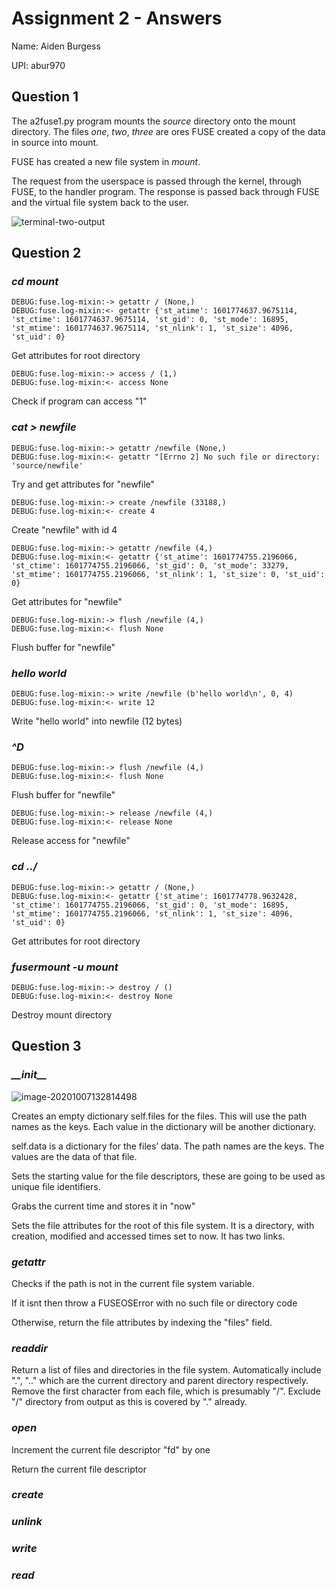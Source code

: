 # Assignment 2 - Answers

Name: Aiden Burgess

UPI: abur970

## Question 1

The a2fuse1.py program mounts the *source* directory onto the mount directory. The files *one*, *two*, *three* are ores FUSE created a copy of the data in source into mount.

FUSE has created a new file system in *mount*.

The request from the userspace is passed through the kernel, through FUSE, to the handler program. The response is passed back through FUSE and the virtual file system back to the user.

![terminal-two-output](C:\Users\aiden\AppData\Roaming\Typora\typora-user-images\image-20201003092922376.png)

## Question 2

### *cd mount*

```
DEBUG:fuse.log-mixin:-> getattr / (None,)
DEBUG:fuse.log-mixin:<- getattr {'st_atime': 1601774637.9675114, 'st_ctime': 1601774637.9675114, 'st_gid': 0, 'st_mode': 16895, 'st_mtime': 1601774637.9675114, 'st_nlink': 1, 'st_size': 4096, 'st_uid': 0}
```

Get attributes for root directory

```
DEBUG:fuse.log-mixin:-> access / (1,)
DEBUG:fuse.log-mixin:<- access None
```

Check if program can access "1"

### *cat > newfile*

```
DEBUG:fuse.log-mixin:-> getattr /newfile (None,)
DEBUG:fuse.log-mixin:<- getattr "[Errno 2] No such file or directory: 'source/newfile'
```

Try and get attributes for "newfile"

```
DEBUG:fuse.log-mixin:-> create /newfile (33188,)
DEBUG:fuse.log-mixin:<- create 4
```

Create "newfile" with id 4

```
DEBUG:fuse.log-mixin:-> getattr /newfile (4,)
DEBUG:fuse.log-mixin:<- getattr {'st_atime': 1601774755.2196066, 'st_ctime': 1601774755.2196066, 'st_gid': 0, 'st_mode': 33279, 'st_mtime': 1601774755.2196066, 'st_nlink': 1, 'st_size': 0, 'st_uid': 0}
```

Get attributes for "newfile"

```
DEBUG:fuse.log-mixin:-> flush /newfile (4,)
DEBUG:fuse.log-mixin:<- flush None
```

Flush buffer for "newfile"

### *hello world*

```
DEBUG:fuse.log-mixin:-> write /newfile (b'hello world\n', 0, 4)
DEBUG:fuse.log-mixin:<- write 12
```

Write "hello world" into newfile (12 bytes)

### *^D*

```
DEBUG:fuse.log-mixin:-> flush /newfile (4,)
DEBUG:fuse.log-mixin:<- flush None
```

Flush buffer for "newfile"

```
DEBUG:fuse.log-mixin:-> release /newfile (4,)
DEBUG:fuse.log-mixin:<- release None
```

Release access for "newfile"

### *cd ../*

```
DEBUG:fuse.log-mixin:-> getattr / (None,)
DEBUG:fuse.log-mixin:<- getattr {'st_atime': 1601774778.9632428, 'st_ctime': 1601774755.2196066, 'st_gid': 0, 'st_mode': 16895, 'st_mtime': 1601774755.2196066, 'st_nlink': 1, 'st_size': 4096, 'st_uid': 0}
```

Get attributes for root directory

### *fusermount -u mount*

```
DEBUG:fuse.log-mixin:-> destroy / ()
DEBUG:fuse.log-mixin:<- destroy None
```

Destroy mount directory

## Question 3

### *\_\_init\_\_*

![image-20201007132814498](C:\Users\aiden\AppData\Roaming\Typora\typora-user-images\image-20201007132814498.png)

Creates an empty dictionary self.files for the files. This will use the path names as the keys. Each value in the dictionary will be another dictionary. 

self.data is a dictionary for the files’ data. The path names are the keys. The values are the data of that file. 

Sets the starting value for the file descriptors, these are going to be used as unique file identifiers.

Grabs the current time and stores it in "now"

Sets the file attributes for the root of this file system. It is a directory, with creation, modified and accessed times set to now. It has two links.

### *getattr*

Checks if the path is not in the current file system variable.

If it isnt then throw a FUSEOSError with no such file or directory code

Otherwise, return the file attributes by indexing the "files" field.

### *readdir*

Return a list of files and directories in the file system. Automatically include ".", ".." which are the current directory and parent directory respectively. Remove the first character from each file, which is presumably "/". Exclude "/" directory from output as this is covered by "." already.

### *open*

Increment the current file descriptor "fd" by one

Return the current file descriptor

### *create*

### *unlink*

### *write*

### *read*

